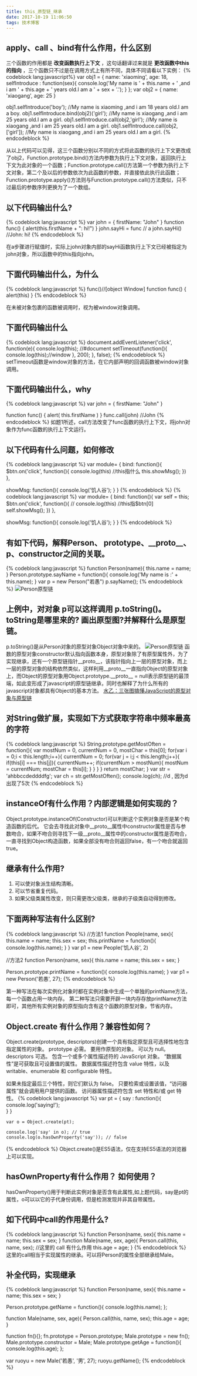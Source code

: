 ```yaml
---
title: this_原型链_继承
date: 2017-10-19 11:06:50
tags: 技术博客
---
```

## apply、call 、bind有什么作用，什么区别
三个函数的作用都是 **改变函数执行上下文** ，这句话翻译过来就是 **更改函数中this的指向** ，三个函数只不过是在调用方式上有所不同，具体不同请看以下实例：
{% codeblock lang:javascript%}
var obj1 = {
  name: 'xiaoming',
  age: 18,
  selfIntroduce : function(sex){
    console.log('My name is ' + this.name + ' ,and i am ' + this.age + ' years old.I am a ' + sex + '.');
  }
};
var obj2 = {
  name: 'xiaogang',
  age: 25
}

obj1.selfIntroduce('boy'); //My name is xiaoming ,and i am 18 years old.I am a boy.
obj1.selfIntroduce.bind(obj2)('girl'); //My name is xiaogang ,and i am 25 years old.I am a girl.
obj1.selfIntroduce.call(obj2,'girl'); //My name is xiaogang ,and i am 25 years old.I am a girl.
obj1.selfIntroduce.call(obj2,['girl']); //My name is xiaogang ,and i am 25 years old.I am a girl.
{% endcodeblock %}

从以上代码可以见得，这三个函数分别以不同的方式将此函数的执行上下文更改成了obj2，Function.prototype.bind()方法内参数为执行上下文对象，返回执行上下文为此对象的一个函数；Function.prototype.call()方法第一个参数为执行上下文对象，第二个及以后的参数依次为此函数的参数，并直接依此执行此函数；Function.prototype.apply()方法则与Function.prototype.call()方法类似，只不过最后的参数序列更换为了一个数组。

## 以下代码输出什么?
{% codeblock lang:javascript %}
var john = {
  firstName: "John"
}
function func() {
  alert(this.firstName + ": hi!")
}
john.sayHi = func // a
john.sayHi() //John: hi!
{% endcodeblock %}

在a步骤进行赋值时，实际上john对象内部的sayHi函数执行上下文已经被指定为john对象，所以函数中的this指向john。
## 下面代码输出什么，为什么
{% codeblock lang:javascript %}
func()//[object Window]
function func() {
  alert(this)
}
{% endcodeblock %}

在未被对象包裹的函数被调用时，视为被window对象调用。
## 下面代码输出什么
{% codeblock lang:javascript %}
document.addEventListener('click', function(e){
    console.log(this); //#document
    setTimeout(function(){
        console.log(this);//window
    }, 200);
}, false);
{% endcodeblock %}
setTimeout函数是window对象的方法，在它内部声明的回调函数被window对象调用。
## 下面代码输出什么，why
{% codeblock lang:javascript %}
var john = {
  firstName: "John"
}

function func() {
  alert( this.firstName )
}
func.call(john) //John
{% endcodeblock %}
如题1所述，call方法改变了func函数的执行上下文，将john对象作为func函数的执行上下文运行。
## 以下代码有什么问题，如何修改
{% codeblock lang:javascript %}
var module= {
  bind: function(){
    $btn.on('click', function(){
      console.log(this) //this指什么
      this.showMsg();
    })
  },

  showMsg: function(){
    console.log('饥人谷');
  }
}
{% endcodeblock %}
{% codeblock lang:javascript %}
var module= {
  bind: function(){
    var self = this;
    $btn.on('click', function(){
//      console.log(this) //this指$btn[0]
      self.showMsg();
    })
  },

  showMsg: function(){
    console.log('饥人谷');
  }
}
{% endcodeblock %}
## 有如下代码，解释Person、 prototype、\_\_proto\_\_、p、constructor之间的关联。
{% codeblock lang:javascript %}
function Person(name){
    this.name = name;
}
Person.prototype.sayName = function(){
    console.log('My name is :' + this.name);
}
var p = new Person("若愚")
p.sayName();
{% endcodeblock %}
![Person原型链](https://img1.zain.red/10.19/1.jpg)
## 上例中，对对象 p可以这样调用 p.toString()。toString是哪里来的? 画出原型图?并解释什么是原型链。
p.toString()是从Person对象的原型对象Object对象中来的。
![Person原型链](https://img1.zain.red/10.19/2.jpg)
函数的原型对象constructor默认指向函数本身，原型对象除了有原型属性外，为了实现继承，还有一个原型链指针__proto__，该指针指向上一层的原型对象，而上一层的原型对象的结构依然类似，这样利用__proto__一直指向Object的原型对象上，而Object的原型对象用Object.prototype.\_\_proto\_\_ = null表示原型链的最顶端，如此变形成了javascript的原型链继承，同时也解释了为什么所有的javascript对象都具有Object的基本方法。
[水乙：三张图搞懂JavaScript的原型对象与原型链](http://www.cnblogs.com/shuiyi/p/5305435.html)
## 对String做扩展，实现如下方式获取字符串中频率最高的字符
{% codeblock lang:javascript %}
String.prototype.getMostOften = function(){
  var mostNum = 0, currentNum = 0, mostChar = this[0];
  for(var i = 0;i < this.length;i++){
    currentNum = 0;
    for(var j = i;j < this.length;j++){
      if(this[i] === this[j]){
        currentNum++;
        if(currentNum > mostNum){
          mostNum = currentNum;
          mostChar = this[i];
        }
      }
    }
  }
  return mostChar;
}
var str = 'ahbbccdeddddfg';
var ch = str.getMostOften();
console.log(ch); //d , 因为d 出现了5次
{% endcodeblock %}
## instanceOf有什么作用？内部逻辑是如何实现的？
Object.prototype.instanceOf(Constructor)可以判断这个实例对象是否是某个构造函数的后代。
它会去寻找此对象中\_\_proto\_\_属性中constructor属性是否与参数吻合，如果不吻合则寻找下一级\_\_proto\_\_属性中的constructor属性是否吻合，一直寻找到Object构造函数，如果全部没有吻合则返回false，有一个吻合就返回true。
## 继承有什么作用?

1. 可以使对象派生结构清晰。
2. 可以节省重复代码。
3. 如果父级类属性改变，则只需更改父级类，继承的子级类自动得到修改。

## 下面两种写法有什么区别?
{% codeblock lang:javascript %}
//方法1
function People(name, sex){
    this.name = name;
    this.sex = sex;
    this.printName = function(){
        console.log(this.name);
    }
}
var p1 = new People('饥人谷', 2)

//方法2
function Person(name, sex){
    this.name = name;
    this.sex = sex;
}

Person.prototype.printName = function(){
    console.log(this.name);
}
var p1 = new Person('若愚', 27);
{% endcodeblock %}

第一种写法在每次实例化对象时都在实例对象中生成一个单独的printName方法，每一个函数占用一块内存。
第二种写法只需要开辟一块内存存放printName方法即可，其他所有实例对象的原型指向含有这个函数的原型对象，节省内存。

## Object.create 有什么作用？兼容性如何？
Object.create(prototype, descriptors)创建一个具有指定原型且可选择性地包含指定属性的对象。
prototype 必需。  要用作原型的对象。 可以为 null。
descriptors 可选。 包含一个或多个属性描述符的 JavaScript 对象。
“数据属性”是可获取且可设置值的属性。 数据属性描述符包含 value 特性，以及 writable、enumerable 和 configurable 特性。

如果未指定最后三个特性，则它们默认为 false。 只要检索或设置该值，“访问器属性”就会调用用户提供的函数。 访问器属性描述符包含 set 特性和/或 get 特性。
{% codeblock lang:javascript %}
var pt = {
        say : function(){
            console.log('saying!');    
        }
    }

    var o = Object.create(pt);

    console.log('say' in o); // true
    console.log(o.hasOwnProperty('say')); // false
{% endcodeblock %}
Object.create()是ES5语法，仅在支持ES5语法的浏览器上可以实现。
## hasOwnProperty有什么作用？ 如何使用？
hasOwnProperty()用于判断此实例对象是否含有此属性,如上题代码，say是pt的属性，o可以以它的子代身份调用，但是检测发现并非其自带属性。
## 如下代码中call的作用是什么?
{% codeblock lang:javascript %}
function Person(name, sex){
    this.name = name;
    this.sex = sex;
}
function Male(name, sex, age){
    Person.call(this, name, sex);    //这里的 call 有什么作用
    this.age = age;
}
{% endcodeblock %}
这里的call相当于实现属性的继承。可以将Person的属性全部继承给Male。
## 补全代码，实现继承
{% codeblock lang:javascript %}
function Person(name, sex){
    this.name = name;
    this.sex = sex;
}

Person.prototype.getName = function(){
    console.log(this.name);
};    

function Male(name, sex, age){
   Person.call(this, name, sex);
   this.age = age;
}

function fn(){};
fn.prototype = Person.prototype;
Male.prototype = new fn();
Male.prototype.constructor = Male;
Male.prototype.getAge = function(){
    console.log(this.age);
};

var ruoyu = new Male('若愚', '男', 27);
ruoyu.getName();
{% endcodeblock %}
 
